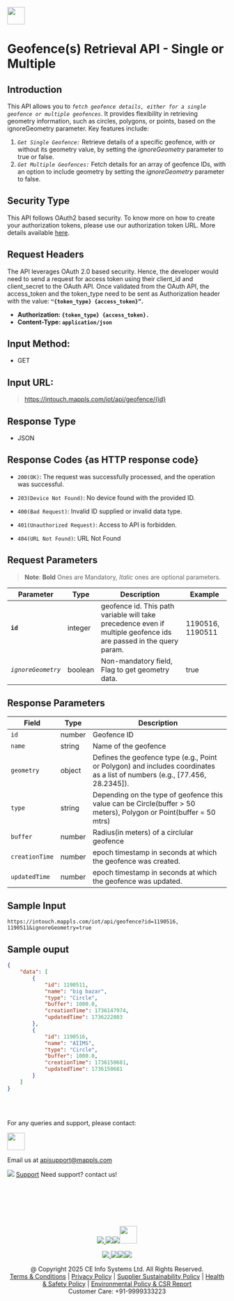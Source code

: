 
[<img src="https://about.mappls.com/about/images/MAPPLS-MapmyIndia-logo.png" height="40"/> </p>](https://about.mappls.com/api/)

# Geofence(s) Retrieval API - Single or Multiple

## **Introduction**

This API allows you to *`fetch geofence details, either for a single geofence or multiple geofences`*. It provides flexibility in retrieving geometry information, such as circles, polygons, or points, based on the ignoreGeometry parameter. Key features include:
1. *`Get Single Geofence:`* Retrieve details of a specific geofence, with or without its geometry value, by setting the *ignoreGeometry* parameter to true or false.
2. *`Get Multiple Geofences:`* Fetch details for an array of geofence IDs, with an option to include geometry by setting the *ignoreGeometry* parameter to false.


## **Security Type**
This API follows OAuth2 based security. To know more on how to create your authorization tokens, please use our authorization token URL. More details available [here](https://github.com/mappls-api/mappls-rest-apis/tree/main/mappls-token-generation-api).

## **Request Headers**

The API leverages OAuth 2.0 based security. Hence, the developer would need to send a request for access token using their client_id and client_secret to the OAuth API. Once validated from the OAuth API, the access_token and the token_type need to be sent as Authorization header with the value: **`"{token_type} {access_token}”`.**

- **Authorization: `{token_type} {access_token}.`**
- **Content-Type: `application/json`**


## **Input Method:**
- GET

## **Input URL:**

 > https://intouch.mappls.com/iot/api/geofence/{id}

## **Response Type**
- JSON

## **Response Codes {as HTTP response code}**

-  `200(OK)`: The request was successfully processed, and the operation was successful.

- `203(Device Not Found)`: No device found with the provided ID.

- `400(Bad Request)`: Invalid ID supplied or invalid data type.

- `401(Unauthorized Request)`: Access to API is forbidden.

- `404(URL Not Found)`: URL Not Found

## **Request Parameters**
> **Note**: **Bold** Ones are Mandatory, *Italic* ones are optional parameters.

| **Parameter** | **Type** | **Description** | **Example** |
| --- | --- | --- | --- |
| **`id`** | integer | geofence id. This path variable will take precedence even if multiple geofence ids are passed in the query param. | 1190516, 1190511 |
| *`ignoreGeometry`* | boolean | Non-mandatory field, Flag to get geometry data. | true |


## **Response Parameters**

| **Field** | **Type** | **Description** |
| --- | --- | --- |
| `id` | number | Geofence ID |
| `name` | string | Name of the geofence |
| `geometry` | object | Defines the geofence type (e.g., Point or Polygon) and includes coordinates as a list of numbers (e.g., [77.456, 28.2345]). |
| `type` | string | Depending on the type of geofence this value can be Circle(buffer > 50 meters), Polygon or Point(buffer = 50 mtrs) |
| `buffer` | number | Radius(in meters) of a circlular geofence |
| `creationTime` | number | epoch timestamp in seconds at which the geofence was created. |
| `updatedTime` | number | epoch timestamp in seconds at which the geofence was updated. |

## **Sample Input**
```
https://intouch.mappls.com/iot/api/geofence?id=1190516, 1190511&ignoreGeometry=true
```
## **Sample ouput**

```json
{
    "data": [
        {
            "id": 1190511,
            "name": "big bazar",
            "type": "Circle",
            "buffer": 1000.0,
            "creationTime": 1736147974,
            "updatedTime": 1736222803
        },
        {
            "id": 1190516,
            "name": "AIIMS",
            "type": "Circle",
            "buffer": 1000.0,
            "creationTime": 1736150681,
            "updatedTime": 1736150681
        }
    ]
}
```

<br></br>

For any queries and support, please contact: 

[<img src="https://about.mappls.com/images/mappls-logo.svg" height="40"/> </p>](https://about.mappls.com/api/)
Email us at [apisupport@mappls.com](mailto:apisupport@mappls.com)


![](https://www.mapmyindia.com/api/img/icons/support.png)
[Support](https://about.mappls.com/contact/)
Need support? contact us!

<br></br>


<br></br>

[<p align="center"> <img src="https://www.mapmyindia.com/api/img/icons/stack-overflow.png"/> ](https://stackoverflow.com/questions/tagged/mappls-api)[![](https://www.mapmyindia.com/api/img/icons/blog.png)](https://about.mappls.com/blog/)[![](https://www.mapmyindia.com/api/img/icons/gethub.png)](https://github.com/Mappls-api)[<img src="https://mmi-api-team.s3.ap-south-1.amazonaws.com/API-Team/npm-logo.one-third%5B1%5D.png" height="40"/> </p>](https://www.npmjs.com/org/mapmyindia) 



[<p align="center"> <img src="https://www.mapmyindia.com/june-newsletter/icon4.png"/> ](https://www.facebook.com/Mapplsofficial)[![](https://www.mapmyindia.com/june-newsletter/icon2.png)](https://twitter.com/mappls)[![](https://www.mapmyindia.com/newsletter/2017/aug/llinkedin.png)](https://www.linkedin.com/company/mappls/)[![](https://www.mapmyindia.com/june-newsletter/icon3.png)](https://www.youtube.com/channel/UCAWvWsh-dZLLeUU7_J9HiOA)




<div align="center">@ Copyright 2025 CE Info Systems Ltd. All Rights Reserved.</div>

<div align="center"> <a href="https://about.mappls.com/api/terms-&-conditions">Terms & Conditions</a> | <a href="https://about.mappls.com/about/privacy-policy">Privacy Policy</a> | <a href="https://about.mappls.com/pdf/mapmyIndia-sustainability-policy-healt-labour-rules-supplir-sustainability.pdf">Supplier Sustainability Policy</a> | <a href="https://about.mappls.com/pdf/Health-Safety-Management.pdf">Health & Safety Policy</a> | <a href="https://about.mappls.com/pdf/Environment-Sustainability-Policy-CSR-Report.pdf">Environmental Policy & CSR Report</a>

<div align="center">Customer Care: +91-9999333223</div>

